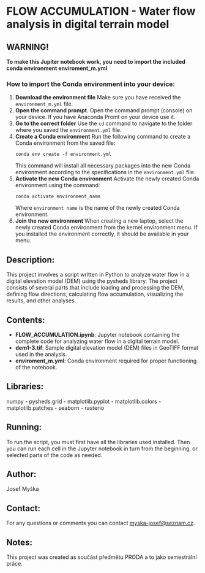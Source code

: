 # FLOW ACCUMULATION - Water flow analysis in digital terrain model 
## **WARNING!**
**To make this Jupiter notebook work, you need to import the included conda environment enviroment_m.yml**
### How to import the Conda environment into your device:
1. **Download the environment file**
   Make sure you have received the `environment_m.yml` file.
2. **Open the command prompt**.
   Open the command prompt (console) on your device. If you have Anaconda Promt on your device use it.
3. **Go to the correct folder**
   Use the `cd` command to navigate to the folder where you saved the `environment.yml` file.
4. **Create a Conda environment**
   Run the following command to create a Conda environment from the saved file:
    ```
    conda env create -f environment.yml
    ```
    This command will install all necessary packages into the new Conda environment according to the specifications in the `environment.yml` file.
5. **Activate the new Conda environment**
   Activate the newly created Conda environment using the command:
    ```
    conda activate environment_name
    ```
    Where `environment name` is the name of the newly created Conda environment.
6. **Join the new environment**
   When creating a new laptop, select the newly created Conda environment from the kernel environment menu. If you installed the environment correctly, it should be available in your menu.

## Description: 
This project involves a script written in Python to analyze water flow in a digital elevation model (DEM) using the pysheds library. The project consists of several parts that include loading and processing the DEM, defining flow directions, calculating flow accumulation, visualizing the results, and other analyses. 
## Contents: 
- **FLOW_ACCUMULATION.ipynb**: Jupyter notebook containing the complete code for analyzing water flow in a digital terrain model.
- **dem1-3.tif**: Sample digital elevation model (DEM) files in GeoTIFF format used in the analysis.
- **enviroment_m.yml**: Conda environment required for proper functioning of the notebook.
## Libraries: 
numpy - pysheds.grid - matplotlib.pyplot - matplotlib.colors - matplotlib.patches - seaborn - rasterio 
## Running: 
To run the script, you must first have all the libraries used installed. Then you can run each cell in the Jupyter notebook in turn from the beginning, or selected parts of the code as needed. 
## Author: 
Josef Myška
## Contact: 
For any questions or comments you can contact myska-josef@seznam.cz.
## Notes: 
This project was created as součást předmětu PRODA a to jako semestrální práce. 
